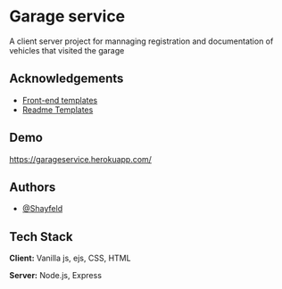 
# Garage service

A client server project for mannaging registration and documentation of vehicles that visited the garage 
## Acknowledgements

 - [Front-end templates](https://startbootstrap.com/theme/sb-admin-2)
 - [Readme Templates](https://awesomeopensource.com/project/elangosundar/awesome-README-templates)

## Demo

https://garageservice.herokuapp.com/

## Authors

- [@Shayfeld](https://github.com/shayfeld)


## Tech Stack

**Client:** Vanilla js, ejs, CSS, HTML

**Server:** Node.js, Express

